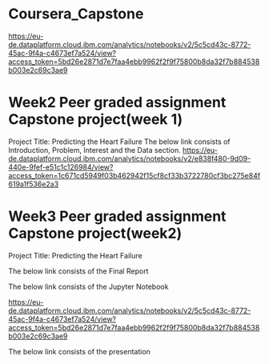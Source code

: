 # Coursera_Capstone
https://eu-de.dataplatform.cloud.ibm.com/analytics/notebooks/v2/5c5cd43c-8772-45ac-9f4a-c4673ef7a524/view?access_token=5bd26e2871d7e7faa4ebb9962f2f9f75800b8da32f7b884538b003e2c69c3ae9

# Week2 Peer graded assignment Capstone project(week 1)
Project Title: Predicting the Heart Failure
The below link consists of Introduction, Problem, Interest and the Data section.
https://eu-de.dataplatform.cloud.ibm.com/analytics/notebooks/v2/e838f480-9d09-440e-9fef-e51c1c126984/view?access_token=1c671cd5949f03b462942f15cf8cf33b3722780cf3bc275e84f619a1f536e2a3

# Week3 Peer graded assignment Capstone project(week2)
Project Title: Predicting the Heart Failure

The below link consists of the Final Report


The below link consists of the Jupyter Notebook

https://eu-de.dataplatform.cloud.ibm.com/analytics/notebooks/v2/5c5cd43c-8772-45ac-9f4a-c4673ef7a524/view?access_token=5bd26e2871d7e7faa4ebb9962f2f9f75800b8da32f7b884538b003e2c69c3ae9

The below link consists of the presentation

